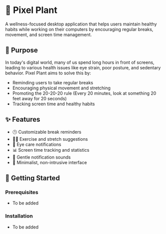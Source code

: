 # 🌱 Pixel Plant

A wellness-focused desktop application that helps users maintain healthy habits while working on their computers by encouraging regular breaks, movement, and screen time management.

## 🎯 Purpose

In today's digital world, many of us spend long hours in front of screens, leading to various health issues like eye strain, poor posture, and sedentary behavior. Pixel Plant aims to solve this by:

- Reminding users to take regular breaks
- Encouraging physical movement and stretching
- Promoting the 20-20-20 rule (Every 20 minutes, look at something 20 feet away for 20 seconds)
- Tracking screen time and healthy habits

## ✨ Features

- 🕒 Customizable break reminders
- 🏃‍♂️ Exercise and stretch suggestions
- 👀 Eye care notifications
- 📊 Screen time tracking and statistics
- 🎵 Gentle notification sounds
- 💫 Minimalist, non-intrusive interface

## 🚀 Getting Started

### Prerequisites

- To be added

### Installation

- To be added
